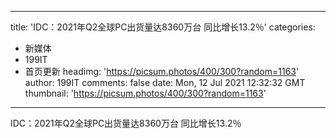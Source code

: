 
---
title: 'IDC：2021年Q2全球PC出货量达8360万台 同比增长13.2％'
categories: 
 - 新媒体
 - 199IT
 - 首页更新
headimg: 'https://picsum.photos/400/300?random=1163'
author: 199IT
comments: false
date: Mon, 12 Jul 2021 12:32:32 GMT
thumbnail: 'https://picsum.photos/400/300?random=1163'
---

<div>   
IDC：2021年Q2全球PC出货量达8360万台 同比增长13.2％  
</div>
            
